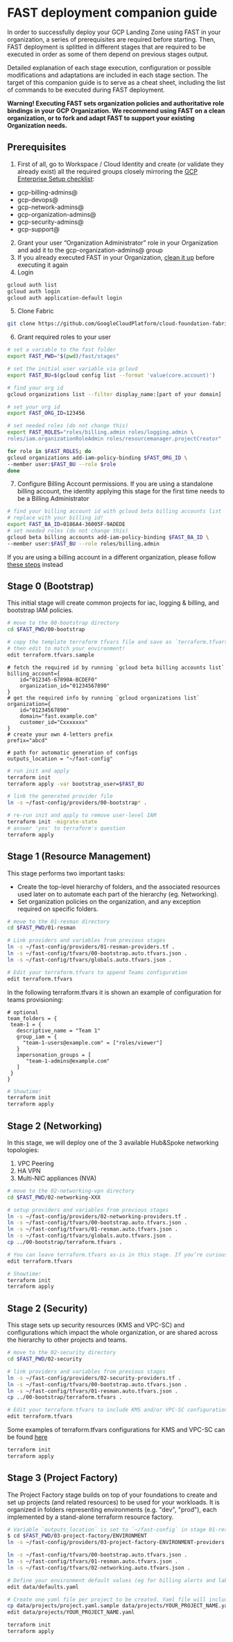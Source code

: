# FAST deployment companion guide
In order to successfully deploy your GCP Landing Zone using FAST in your organization, a series of prerequisites are required before starting. Then, FAST deployment is splitted in different stages that are required to be executed in order as some of them depend on previous stages output.

Detailed explanation of each stage execution, configuration or possible modifications and adaptations are included in each stage section. The target of this companion guide is to serve as a cheat sheet, including the list of commands to be executed during FAST deployment. 

**Warning! Executing FAST sets organization policies and authoritative role bindings in your GCP Organization. We recommend using FAST on a clean organization, or to fork and adapt FAST to support your existing Organization needs.**

## Prerequisites
1. First of all, go to Workspace / Cloud Identity and create (or validate they already exist) all the required groups closely mirroring the [GCP Enterprise Setup checklist](https://cloud.google.com/docs/enterprise/setup-checklist):
- gcp-billing-admins@
- gcp-devops@
- gcp-network-admins@
- gcp-organization-admins@
- gcp-security-admins@
- gcp-support@
2. Grant your user “Organization Administrator” role in your Organization and add it to the gcp-organization-admins@ group
3. If you already executed FAST in your Organization, [clean it up](CLEANUP.md) before executing it again
4. Login
```bash
gcloud auth list
gcloud auth login
gcloud auth application-default login
```
5. Clone Fabric
```bash
git clone https://github.com/GoogleCloudPlatform/cloud-foundation-fabric.git
```
6. Grant required roles to your user
```bash
# set a variable to the fast folder
export FAST_PWD="$(pwd)/fast/stages"

# set the initial user variable via gcloud
export FAST_BU=$(gcloud config list --format 'value(core.account)')

# find your org id
gcloud organizations list --filter display_name:[part of your domain]

# set your org id
export FAST_ORG_ID=123456

# set needed roles (do not change this)
export FAST_ROLES="roles/billing.admin roles/logging.admin \
roles/iam.organizationRoleAdmin roles/resourcemanager.projectCreator"

for role in $FAST_ROLES; do
gcloud organizations add-iam-policy-binding $FAST_ORG_ID \
--member user:$FAST_BU --role $role
done
```
7. Configure Billing Account permissions. 
If you are using a standalone billing account, the identity applying this stage for the first time needs to be a Billing Administrator
```bash
# find your billing account id with gcloud beta billing accounts list
# replace with your billing id!
export FAST_BA_ID=0186A4-36005F-9ADEDE
# set needed roles (do not change this)
gcloud beta billing accounts add-iam-policy-binding $FAST_BA_ID \
--member user:$FAST_BU --role roles/billing.admin
```
If you are using a billing account in a different organization, please follow [these steps](00-bootstrap#billing-account-in-a-different-organization) instead

## Stage 0 (Bootstrap)
This initial stage will create common projects for iac, logging & billing, and bootstrap IAM policies.

```bash
# move to the 00-bootstrap directory
cd $FAST_PWD/00-bootstrap

# copy the template terraform tfvars file and save as `terraform.tfvars`
# then edit to match your environment!
edit terraform.tfvars.sample
```

```hcl
# fetch the required id by running `gcloud beta billing accounts list`
billing_account={
    id="012345-67890A-BCDEF0"
    organization_id="01234567890"
}
# get the required info by running `gcloud organizations list`
organization={
    id="01234567890"
    domain="fast.example.com"
    customer_id="Cxxxxxxx"
}
# create your own 4-letters prefix
prefix="abcd"

# path for automatic generation of configs
outputs_location = "~/fast-config"
```

```bash
# run init and apply
terraform init
terraform apply -var bootstrap_user=$FAST_BU

# link the generated provider file
ln -s ~/fast-config/providers/00-bootstrap* .

# re-run init and apply to remove user-level IAM
terraform init -migrate-state
# answer 'yes' to terraform's question
terraform apply
```

## Stage 1 (Resource Management)
This stage performs two important tasks:
- Create the top-level hierarchy of folders, and the associated resources used later on to automate each part of the hierarchy (eg. Networking).
- Set organization policies on the organization, and any exception required on specific folders.
```bash
# move to the 01-resman directory
cd $FAST_PWD/01-resman

# Link providers and variables from previous stages
ln -s ~/fast-config/providers/01-resman-providers.tf .
ln -s ~/fast-config/tfvars/00-bootstrap.auto.tfvars.json .
ln -s ~/fast-config/tfvars/globals.auto.tfvars.json .

# Edit your terraform.tfvars to append Teams configuration
edit terraform.tfvars
```
In the following terraform.tfvars it is shown an example of configuration for teams provisioning:
```hcl
# optional
team_folders = {
 team-1 = {
   descriptive_name = "Team 1"
   group_iam = {
     "team-1-users@example.com" = ["roles/viewer"]
   }
   impersonation_groups = [
      "team-1-admins@example.com"
   ]
 }
}
```
```bash
# Showtime!
terraform init
terraform apply
```

## Stage 2 (Networking)
In this stage, we will deploy one of the 3 available Hub&Spoke networking topologies:
1. VPC Peering
2. HA VPN
3. Multi-NIC appliances (NVA)
```bash
# move to the 02-networking-vpn directory
cd $FAST_PWD/02-networking-XXX

# setup providers and variables from previous stages
ln -s ~/fast-config/providers/02-networking-providers.tf .
ln -s ~/fast-config/tfvars/00-bootstrap.auto.tfvars.json .
ln -s ~/fast-config/tfvars/01-resman.auto.tfvars.json .
ln -s ~/fast-config/tfvars/globals.auto.tfvars.json .
cp ../00-bootstrap/terraform.tfvars .

# You can leave terraform.tfvars as-is in this stage. If you’re curious…
edit terraform.tfvars

# Showtime!
terraform init
terraform apply
```

## Stage 2 (Security)
This stage sets up security resources (KMS and VPC-SC) and configurations which impact the whole organization, or are shared across the hierarchy to other projects and teams.
```bash
# move to the 02-security directory
cd $FAST_PWD/02-security

# link providers and variables from previous stages
ln -s ~/fast-config/providers/02-security-providers.tf .
ln -s ~/fast-config/tfvars/00-bootstrap.auto.tfvars.json .
ln -s ~/fast-config/tfvars/01-resman.auto.tfvars.json .
cp ../00-bootstrap/terraform.tfvars .

# Edit your terraform.tfvars to include KMS and/or VPC-SC configuration
edit terraform.tfvars
```
Some examples of terraform.tfvars configurations for KMS and VPC-SC can be found [here](02-security#customizations)
```bash
terraform init
terraform apply
```

## Stage 3 (Project Factory)
The Project Factory stage builds on top of your foundations to create and set up projects (and related resources) to be used for your workloads. It is organized in folders representing environments (e.g. "dev", "prod"), each implemented by a stand-alone terraform resource factory.
```bash
# Variable `outputs_location` is set to `~/fast-config` in stage 01-resman
$ cd $FAST_PWD/03-project-factory/ENVIRONMENT
ln -s ~/fast-config/providers/03-project-factory-ENVIRONMENT-providers.tf .

ln -s ~/fast-config/tfvars/00-bootstrap.auto.tfvars.json .
ln -s ~/fast-config/tfvars/01-resman.auto.tfvars.json . 
ln -s ~/fast-config/tfvars/02-networking.auto.tfvars.json .

# Define your environment default values (eg for billing alerts and labels)
edit data/defaults.yaml

# Create one yaml file per project to be created. Yaml file will include project configuration. Projects will be named after the filename
cp data/projects/project.yaml.sample data/projects/YOUR_PROJECT_NAME.yaml
edit data/projects/YOUR_PROJECT_NAME.yaml

terraform init
terraform apply
```
